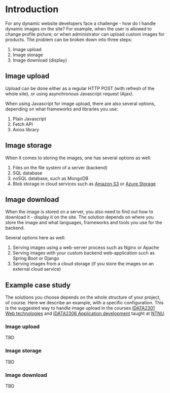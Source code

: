 # Introduction

For any dynamic website developers face a challenge - how do I handle dynamic images on the site? For example, when the
user is allowed to change profile picture; or when administrator can upload custom images for products. The problem can
be broken down into three steps:

1. Image upload
2. Image storage
3. Image download (display)

## Image upload

Upload can be done either as a regular HTTP POST (with refresh of the whole site), or using asynchronous Javascript
request (Ajax).

When using Javascript for image upload, there are also several options, depending on what frameworks and libraries you
use:

1. Plain Javascript
2. Fetch API
3. Axios library

## Image storage

When it comes to storing the images, one has several options as well:

1. Files on the file system of a server (backend)
2. SQL database
3. noSQL database, such as MongoDB
4. Blob storage in cloud services such
   as [Amazon S3](https://docs.aws.amazon.com/sdk-for-javascript/v2/developer-guide/s3-example-photo-album.html)
   or [Azure Storage](https://docs.microsoft.com/en-us/azure/storage/blobs/storage-upload-process-images)

## Image download

When the image is stored on a server, you also need to find out how to download it - display it on the site. The
solution depends on where you store the image and what languages, frameworks and tools you use for the backend.

Several options here as well:

1. Serving images using a web-server process such as Nginx or Apache
2. Serving images with your custom backend web-application such as Spring Boot or Django
3. Serving images from a cloud storage (if you store the images on an external cloud service)

## Example case study

The solutions you choose depends on the whole structure of your project, of course. Here we describe an example, with a
specific configuration. This is the suggested way to handle image upload in the
courses [IDATA2301 Web technologies](https://www.ntnu.edu/studies/courses/IDATA2301)
and [IDATA2306 Application development](https://www.ntnu.edu/studies/courses/IDATA2306) taught
at [NTNU](https://www.ntnu.edu). 

### Image upload
TBD

### Image storage
TBD

### Image download
TBD